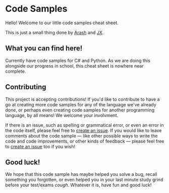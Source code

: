 # Code Samples
Hello! Welcome to our little code samples cheat sheet. 

This is just a small thing done by [Arash](https://github.com/arashnrim) and [JX](https://github.com/pikanotjx). 

## What you can find here!
Currently have code samples for C# and Python. As we are doing this alongside our progress in school, this cheat sheet is nowhere near complete. 

## Contributing
This project is accepting contributions! If you'd like to contribute to have a go at creating more code samples for any of the language we've already done, or perhaps even creating code samples for another programming language, by all means! We welcome your involvment. 

If there is an issue, such as spelling or grammatical error, or even an error in the code itself, please feel free to [create an issue](https://github.com/arashnrim/code-samples/issues/new). If you would like to leave comments about the code sample — like other possible ways to write the code and code improvements, or other kinds of feedback — please feel free to [create an issue](https://github.com/arashnrim/code-samples/issues/new) too if you wish!

## Good luck!
We hope that this code sample has maybe helped you solve a bug, recall something you forgotten, or even helped you in your last minute study grind before your test/exams *cough*. Whatever it is, have fun and good luck!